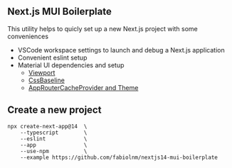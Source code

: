 ## Next.js MUI Boilerplate
This utility helps to quicly set up a new Next.js project with some conveniences

- VSCode workspace settings to launch and debug a Next.js application
- Convenient eslint setup
- Material UI dependencies and setup
  - [Viewport](https://mui.com/material-ui/getting-started/usage/#responsive-meta-tag)
  - [CssBaseline](https://mui.com/material-ui/getting-started/usage/#cssbaseline)
  - [AppRouterCacheProvider and Theme](https://mui.com/material-ui/integrations/nextjs/)

## Create a new project
```
npx create-next-app@14  \
    --typescript        \
    --eslint            \
    --app               \
    --use-npm           \
    --example https://github.com/fabiolnm/nextjs14-mui-boilerplate
```

